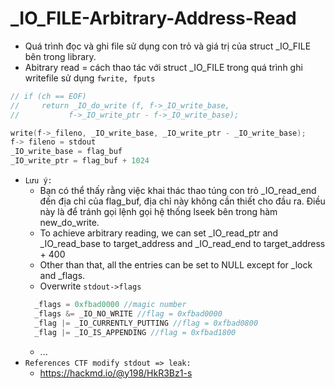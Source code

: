 # _IO_FILE-Arbitrary-Address-Read

- Quá trình đọc và ghi file sử dụng con trỏ và giá trị của struct _IO_FILE bên trong library.
- Abitrary read = cách thao tác với struct _IO_FILE trong quá trình ghi writefile sử dụng `fwrite, fputs`

```c
// if (ch == EOF)
//     return _IO_do_write (f, f->_IO_write_base,
//	 		 f->_IO_write_ptr - f->_IO_write_base);

write(f->_fileno, _IO_write_base, _IO_write_ptr - _IO_write_base);
f-> fileno = stdout
_IO_write_base = flag_buf
_IO_write_ptr = flag_buf + 1024
```

- `Lưu ý: `
    * Bạn có thể thấy rằng việc khai thác thao túng con trỏ _IO_read_end đến địa chỉ của flag_buf, địa chỉ này không cần thiết cho đầu ra. Điều này là để tránh gọi lệnh gọi hệ thống lseek bên trong hàm new_do_write.
    * To achieve arbitrary reading, we can set _IO_read_ptr and _IO_read_base to target_address and _IO_read_end to target_address + 400
    * Other than that, all the entries can be set to NULL except for _lock and _flags.
    * Overwrite `stdout->flags`
    ```c
      _flags = 0xfbad0000 //magic number
      _flags &= _IO_NO_WRITE //flag = 0xfbad0000
      _flag |= _IO_CURRENTLY_PUTTING //flag = 0xfbad0800
      _flag |= _IO_IS_APPENDING //flag = 0xfbad1800
    ```
    * ...
- `References CTF modify stdout => leak:`
     * https://hackmd.io/@y198/HkR3Bz1-s
